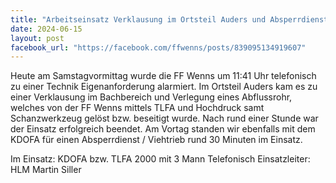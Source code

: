 ```yaml
---
title: "Arbeitseinsatz Verklausung im Ortsteil Auders und Absperrdienst Viehtrieb"
date: 2024-06-15
layout: post
facebook_url: "https://facebook.com/ffwenns/posts/839095134919607"
---
```


Heute am Samstagvormittag wurde die FF Wenns um 11:41 Uhr telefonisch zu einer Technik Eigenanforderung alarmiert. Im Ortsteil Auders kam es zu einer Verklausung im Bachbereich und Verlegung eines Abflussrohr, welches von der FF Wenns mittels TLFA und Hochdruck samt Schanzwerkzeug gelöst bzw. beseitigt wurde. Nach rund einer Stunde war der Einsatz erfolgreich beendet. Am Vortag standen wir ebenfalls mit dem KDOFA für einen Absperrdienst / Viehtrieb rund 30 Minuten im Einsatz.

Im Einsatz:
 KDOFA bzw. TLFA 2000 mit 3 Mann
 Telefonisch
 Einsatzleiter: HLM Martin Siller